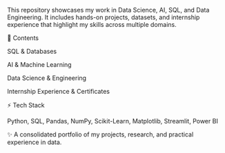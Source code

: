 This repository showcases my work in Data Science, AI, SQL, and Data Engineering. It includes hands-on projects, datasets, and internship experience that highlight my skills across multiple domains.

📂 Contents

SQL & Databases

AI & Machine Learning

Data Science & Engineering

Internship Experience & Certificates

⚡ Tech Stack

Python, SQL, Pandas, NumPy, Scikit-Learn, Matplotlib, Streamlit, Power BI

✨ A consolidated portfolio of my projects, research, and practical experience in data.
